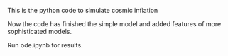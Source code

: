 This is the python code to simulate cosmic inflation

Now the code has finished the simple model and added features of more sophisticated models.

Run ode.ipynb for results.